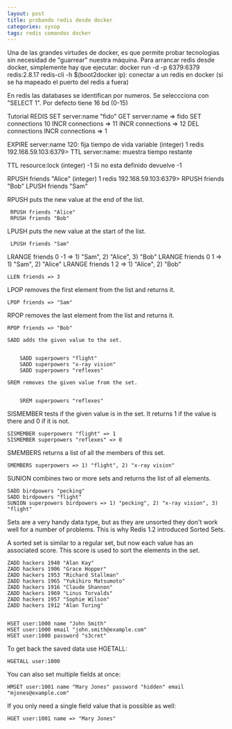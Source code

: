 ```yaml
---
layout: post
title: probando redis desde docker
categories: sysop
tags: redis comandos docker
---
```


Una de las grandes virtudes de docker, es que permite probar tecnologias sin necesidad de "guarrear" nuestra máquina.
Para arrancar redis desde docker, simplemente hay que ejecutar:
docker run -d -p 6379:6379 redis:2.8.17
redis-cli -h $(boot2docker ip): conectar a un redis en docker (si se ha mapeado el puerto del redis a fuera)

En redis las databases se identifican por numeros. Se seleccciona con "SELECT 1". Por defecto tiene 16 bd (0-15)

Tutorial REDIS
SET server:name "fido"
GET server:name  => fido
  SET connections 10
    INCR connections => 11
    INCR connections => 12
    DEL connections
    INCR connections => 1
    
EXPIRE server:name 120: fija tiempo de vida variable
(integer) 1
redis 192.168.59.103:6379> TTL server:name: muestra tiempo restante

TTL resource:lock
(integer) -1
Si no esta definido devuelve -1

RPUSH friends "Alice"
(integer) 1
redis 192.168.59.103:6379> RPUSH friends "Bob"
 LPUSH friends "Sam"
 
 RPUSH puts the new value at the end of the list.
 
     RPUSH friends "Alice"
     RPUSH friends "Bob"
 
 LPUSH puts the new value at the start of the list.
 
 
     LPUSH friends "Sam"


 LRANGE friends 0 -1 => 1) "Sam", 2) "Alice", 3) "Bob"
    LRANGE friends 0 1 => 1) "Sam", 2) "Alice"
    LRANGE friends 1 2 => 1) "Alice", 2) "Bob"
    

    LLEN friends => 3

LPOP removes the first element from the list and returns it.


    LPOP friends => "Sam"

RPOP removes the last element from the list and returns it.


    RPOP friends => "Bob"

    SADD adds the given value to the set.
    
    
        SADD superpowers "flight"
        SADD superpowers "x-ray vision"
        SADD superpowers "reflexes"
    
    SREM removes the given value from the set.
    
    
        SREM superpowers "reflexes"

SISMEMBER tests if the given value is in the set. It returns 1 if the value is there and 0 if it is not.


    SISMEMBER superpowers "flight" => 1
    SISMEMBER superpowers "reflexes" => 0

SMEMBERS returns a list of all the members of this set.


    SMEMBERS superpowers => 1) "flight", 2) "x-ray vision"

SUNION combines two or more sets and returns the list of all elements.


    SADD birdpowers "pecking"
    SADD birdpowers "flight"
    SUNION superpowers birdpowers => 1) "pecking", 2) "x-ray vision", 3) "flight"

Sets are a very handy data type, but as they are unsorted they don't work well for a number of problems. This is why Redis 1.2 introduced Sorted Sets.

A sorted set is similar to a regular set, but now each value has an associated score. This score is used to sort the elements in the set.


    ZADD hackers 1940 "Alan Kay"
    ZADD hackers 1906 "Grace Hopper"
    ZADD hackers 1953 "Richard Stallman"
    ZADD hackers 1965 "Yukihiro Matsumoto"
    ZADD hackers 1916 "Claude Shannon"
    ZADD hackers 1969 "Linus Torvalds"
    ZADD hackers 1957 "Sophie Wilson"
    ZADD hackers 1912 "Alan Turing"


    HSET user:1000 name "John Smith"
    HSET user:1000 email "john.smith@example.com"
    HSET user:1000 password "s3cret"

To get back the saved data use HGETALL:


    HGETALL user:1000

You can also set multiple fields at once:


    HMSET user:1001 name "Mary Jones" password "hidden" email "mjones@example.com"

If you only need a single field value that is possible as well:


    HGET user:1001 name => "Mary Jones"
